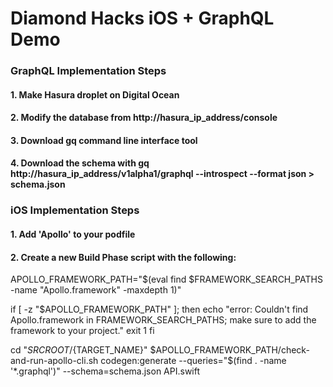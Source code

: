 # Diamond Hacks iOS + GraphQL Demo

### GraphQL Implementation Steps

#### 1. Make Hasura droplet on Digital Ocean
#### 2. Modify the database from http://hasura_ip_address/console
#### 3. Download gq command line interface tool
#### 4. Download the schema with gq http://hasura_ip_address/v1alpha1/graphql --introspect --format json > schema.json

### iOS Implementation Steps
#### 1. Add 'Apollo' to your podfile
#### 2. Create a new Build Phase script with the following: 
APOLLO_FRAMEWORK_PATH="$(eval find $FRAMEWORK_SEARCH_PATHS -name "Apollo.framework" -maxdepth 1)"

if [ -z "$APOLLO_FRAMEWORK_PATH" ]; then
echo "error: Couldn't find Apollo.framework in FRAMEWORK_SEARCH_PATHS; make sure to add the framework to your project."
exit 1
fi

cd "${SRCROOT}/${TARGET_NAME}"
$APOLLO_FRAMEWORK_PATH/check-and-run-apollo-cli.sh codegen:generate --queries="$(find . -name '*.graphql')" --schema=schema.json API.swift

